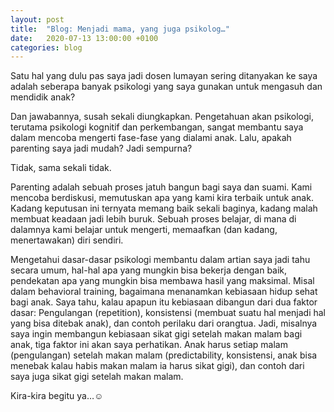 ```yaml
---
layout: post
title:  "Blog: Menjadi mama, yang juga psikolog…"
date:   2020-07-13 13:00:00 +0100
categories: blog
---
```


Satu hal yang dulu pas saya jadi dosen lumayan sering ditanyakan ke saya adalah seberapa banyak psikologi yang saya gunakan untuk mengasuh dan mendidik anak?

Dan jawabannya, susah sekali diungkapkan. Pengetahuan akan psikologi, terutama psikologi kognitif dan perkembangan, sangat membantu saya dalam mencoba mengerti fase-fase yang dialami anak. Lalu, apakah parenting saya jadi mudah? Jadi sempurna?

Tidak, sama sekali tidak.

Parenting adalah sebuah proses jatuh bangun bagi saya dan suami. Kami mencoba berdiskusi, memutuskan apa yang kami kira terbaik untuk anak. Kadang keputusan ini ternyata memang baik sekali baginya, kadang malah membuat keadaan jadi lebih buruk. Sebuah proses belajar, di mana di dalamnya kami belajar untuk mengerti, memaafkan (dan kadang, menertawakan) diri sendiri.

Mengetahui dasar-dasar psikologi membantu dalam artian saya jadi tahu secara umum, hal-hal apa yang mungkin bisa bekerja dengan baik, pendekatan apa yang mungkin bisa membawa hasil yang maksimal. Misal dalam behavioral training, bagaimana menanamkan kebiasaan hidup sehat bagi anak. Saya tahu, kalau apapun itu kebiasaan dibangun dari dua faktor dasar: Pengulangan (repetition), konsistensi (membuat suatu hal menjadi hal yang bisa ditebak anak), dan contoh perilaku dari orangtua. Jadi, misalnya saya ingin membangun kebiasaan sikat gigi setelah makan malam bagi anak, tiga faktor ini akan saya perhatikan. Anak harus setiap malam (pengulangan) setelah makan malam (predictability, konsistensi, anak bisa menebak kalau habis makan malam ia harus sikat gigi), dan contoh dari saya juga sikat gigi setelah makan malam.

Kira-kira begitu ya…☺
